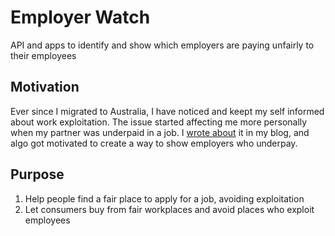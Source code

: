 # Employer Watch
API and apps to identify and show which employers are paying unfairly to their employees

## Motivation
Ever since I migrated to Australia, I have noticed and keept my self informed about work exploitation. The issue started affecting me more personally when my partner was underpaid in a job. I [wrote about](http://15hoursahead.com/worker-exploitation-in-australia/) it in my blog, and algo got motivated to create a way to show employers who underpay.

## Purpose
1. Help people find a fair place to apply for a job, avoiding exploitation
2. Let consumers buy from fair workplaces and avoid places who exploit employees
